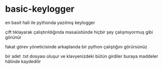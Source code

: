 # basic-keylogger
en basit hali ile pythonda yazılmış keylogger

çift tıklayarak çalıştırıldığında masaüstünde hiçbir şey çalışmıyormuş gibi görünür

fakat görev yöneticisinde arkaplanda bir python çalıştığını görürsünüz

bir adet .txt dosyası oluşur ve klavyenizdeki bütün girdiler buraya maddeler hâlinde kaydedilir

